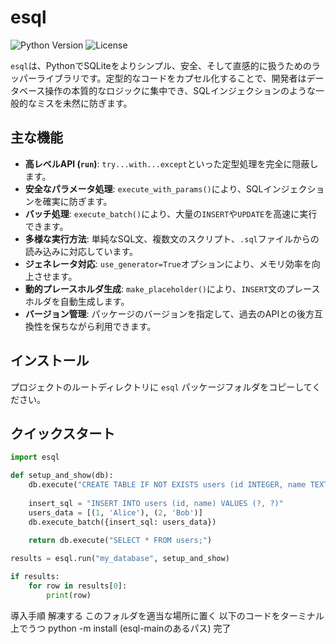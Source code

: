 # esql

![Python Version](https://img.shields.io/badge/python-3.8%2B-blue)
![License](https://img.shields.io/badge/license-MIT-green)

`esql`は、PythonでSQLiteをよりシンプル、安全、そして直感的に扱うためのラッパーライブラリです。定型的なコードをカプセル化することで、開発者はデータベース操作の本質的なロジックに集中でき、SQLインジェクションのような一般的なミスを未然に防ぎます。

## 主な機能

- **高レベルAPI (`run`)**: `try...with...except`といった定型処理を完全に隠蔽します。
- **安全なパラメータ処理**: `execute_with_params()`により、SQLインジェクションを確実に防ぎます。
- **バッチ処理**: `execute_batch()`により、大量の`INSERT`や`UPDATE`を高速に実行できます。
- **多様な実行方法**: 単純なSQL文、複数文のスクリプト、`.sql`ファイルからの読み込みに対応しています。
- **ジェネレータ対応**: `use_generator=True`オプションにより、メモリ効率を向上させます。
- **動的プレースホルダ生成**: `make_placeholder()`により、`INSERT`文のプレースホルダを自動生成します。
- **バージョン管理**: パッケージのバージョンを指定して、過去のAPIとの後方互換性を保ちながら利用できます。

## インストール

プロジェクトのルートディレクトリに `esql` パッケージフォルダをコピーしてください。

## クイックスタート

```python
import esql

def setup_and_show(db):
    db.execute("CREATE TABLE IF NOT EXISTS users (id INTEGER, name TEXT); DELETE FROM users;")
    
    insert_sql = "INSERT INTO users (id, name) VALUES (?, ?)"
    users_data = [(1, 'Alice'), (2, 'Bob')]
    db.execute_batch({insert_sql: users_data})
    
    return db.execute("SELECT * FROM users;")

results = esql.run("my_database", setup_and_show)

if results:
    for row in results[0]:
        print(row)
```
導入手順
    解凍する
    このフォルダを適当な場所に置く
    以下のコードをターミナル上でうつ
    python -m install (esql-mainのあるパス)
    完了